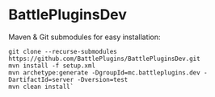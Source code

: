 # BattlePluginsDev
Maven &amp; Git submodules for easy installation:
```
git clone --recurse-submodules https://github.com/BattlePlugins/BattlePluginsDev.git
mvn install -f setup.xml
mvn archetype:generate -DgroupId=mc.battleplugins.dev -DartifactId=server -Dversion=test
mvn clean install`
```
